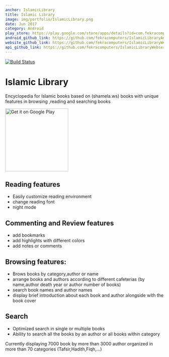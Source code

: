 ```yaml
---
anchor: IslamicLibrary 
title: Islamic Library 
image: img/portfolio/IslamicLibrary.png
date: Jun 2017
category: Android
play_store: https://play.google.com/store/apps/details?id=com.fekracomputers.islamiclibrary&pcampaignid=MKT-Other-global-all-co-prtnr-py-PartBadge-Mar2515-1
android_github_link: https://github.com/fekracomputers/IslamicLibraryAndroid
website_github_link: https://github.com/fekracomputers/IslamicLibraryWebsite
api_github_link: https://github.com/fekracomputers/IslamicLibraryWebservice
---
```

[![Build Status](https://travis-ci.org/fekracomputers/IslamicLibraryAndroid.svg?branch=master)](https://travis-ci.org/fekracomputers/IslamicLibraryAndroid)


# Islamic Library 

Encyclopedia for Islamic books based on (shamela.ws) books with unique features in browsing ,reading and searching books

<a href='https://play.google.com/store/apps/details?id=com.fekracomputers.islamiclibrary&pcampaignid=MKT-Other-global-all-co-prtnr-py-PartBadge-Mar2515-1'>
<img alt='Get it on Google Play' width="200px" src='https://play.google.com/intl/en_us/badges/images/generic/en_badge_web_generic.png'/>
</a>


## Reading features
- Easily customize reading environment
- change reading font
- night mode

## Commenting and Review features
- add bookmarks 
- add highlights with different colors
- add notes or comments

## Browsing features:
- Brows books by category,author or name
- arrange books and authors according to different cafeterias (by name,author death year or author number of books)
- search book names and author names
- display brief introduction about each book and author alongside with the book cover


## Search
- Optimized search in single or multiple books
- Ability to search all the books by an author or all books within category

Currently displaying  7000 book by more than 3000 author organized in more than 70 categories (Tafsir,Hadith,Fiqh,...)
